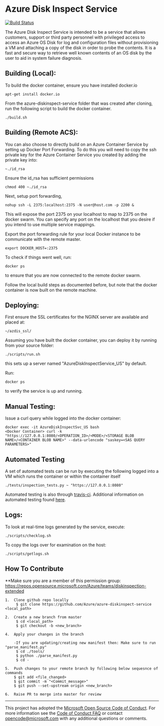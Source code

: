 # Azure Disk Inspect Service
[![Build Status](https://travis-ci.org/Azure/azure-diskinspect-service.svg?branch=master)](https://travis-ci.org/Azure/azure-diskinspect-service)

The Azure Disk Inspect Service is intended to be a service that allows customers, support or third party personnel with privileged access to access an Azure OS Disk for log and configuration files without provisioning a VM and attaching a copy of the disk in order to probe the contents. It is a fast and secure way to retrieve well known contents of an OS disk by the user to aid in system failure diagnosis.


## Building (Local):

To build the docker container, ensure you have installed docker.io

	apt-get install docker.io
	
From the azure-diskinspect-service folder that was created after cloning, run the following script to build the docker container.

	./build.sh
	

## Building (Remote ACS):

You can also choose to directly build on an Azure Container Service by setting up Docker Port Forwarding. To do this you will need to copy the ssh private key for the Azure Container Service you created by adding the private key into: 

	~./id_rsa 
	
Ensure the id_rsa has sufficient permissions

	chmod 400 ~./id_rsa
	
Next, setup port forwarding,

	nohup ssh -L 2375:localhost:2375 -N user@host.com -p 2200 &
	
This will expose the port 2375 on your localhost to map to 2375 on the docker swarm. You can specify any port on the localhost that you desire if you intend to use multiple service mappings. 

Export the port forwarding rule for your local Docker instance to be communicate with the remote master.

	export DOCKER_HOST=:2375
	
To check if things went well, run:

	docker ps
	
to ensure that you are now connected to the remote docker swarm.

Follow the local build steps as documented before, but note that the docker container is now built on the remote machine.


## Deploying:

First ensure the SSL certificates for the NGINX server are available and placed at:

	~/azdis_ssl/

Assuming you have built the docker container, you can deploy it by running from your source folder:

	./scripts/run.sh
	
this sets up a server named "AzureDiskInspectService_US" by default.

Run:
	
	docker ps
	
to verify the service is up and running.

## Manual Testing:

Issue a curl query while logged into the docker container:

	docker exec -it AzureDiskInspectSvc_US bash
	<Docker Container> curl -k "https://127.0.0.1:8080/<OPERATION_ID>/<MODE>/<STORAGE BLOB NAME>/<CONTAINER BLOB NAME>" --data-urlencode "saskey=<SAS QUERY PARAMETERS>"

## Automated Testing

A set of automated tests can be run by executing the following logged into a VM which runs the container or within the container itself

	./tests/inspection_tests.py ~ "https://127.0.0.1:8080"

Automated testing is also through [travis-ci](https://travis-ci.org/).  Additional information on automated testing found [here](docs/tests.md).

## Logs:

To look at real-time logs generated by the service, execute:

	./scripts/checklog.sh

To copy the logs over for examination on the host:

	./scripts/getlogs.sh

## How To Contribute

**Make sure you are a member of this permission group: https://repos.opensource.microsoft.com/Azure/teams/diskinspection-extended

	1.	Clone github repo locally
		 $ git clone https://github.com/Azure/azure-diskinspect-service <local_path>
	
	2.	Create a new branch from master
		 $ cd <local_path>
		 $ git checkout -b <new_branch>

	4.	Apply your changes in the branch

		-If you are updating/creating new manifest then: Make sure to run "parse_manifest.py"
		 $ cd ./tools/
		 $ python ./parse_manifest.py
		 $ cd -

	5.	Push changes to your remote branch by following below sequesnce of commands
		$ git add <file_changed>
		$ git commit -m "<Commit_message>"
		$ git push --set-upstream origin <new_branch> 

	6.	Raise PR to merge into master for review
-----

This project has adopted the [Microsoft Open Source Code of Conduct](https://opensource.microsoft.com/codeofconduct/). For more information see the [Code of Conduct FAQ](https://opensource.microsoft.com/codeofconduct/faq/) or contact [opencode@microsoft.com](mailto:opencode@microsoft.com) with any additional questions or comments.
